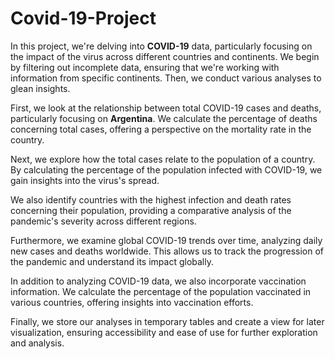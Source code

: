# Covid-19-Project
In this project, we're delving into **COVID-19** data, particularly focusing on the impact of the virus across different countries and continents. We begin by filtering out incomplete data, ensuring that we're working with information from specific continents. Then, we conduct various analyses to glean insights.

First, we look at the relationship between total COVID-19 cases and deaths, particularly focusing on **Argentina**. We calculate the percentage of deaths concerning total cases, offering a perspective on the mortality rate in the country.

Next, we explore how the total cases relate to the population of a country. By calculating the percentage of the population infected with COVID-19, we gain insights into the virus's spread.

We also identify countries with the highest infection and death rates concerning their population, providing a comparative analysis of the pandemic's severity across different regions.

Furthermore, we examine global COVID-19 trends over time, analyzing daily new cases and deaths worldwide. This allows us to track the progression of the pandemic and understand its impact globally.

In addition to analyzing COVID-19 data, we also incorporate vaccination information. We calculate the percentage of the population vaccinated in various countries, offering insights into vaccination efforts.

Finally, we store our analyses in temporary tables and create a view for later visualization, ensuring accessibility and ease of use for further exploration and analysis.
